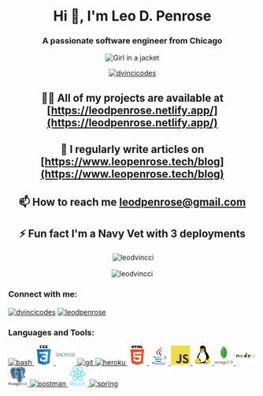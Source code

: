 <h1 align="center">Hi 👋, I'm Leo D. Penrose</h1>
<h3 align="center">A passionate software engineer from Chicago</h3>

<div align="center">
 <img  src="https://media1.giphy.com/media/xT9IgzoKnwFNmISR8I/giphy.gif?cid=790b76112e65678dd24e210d71a5852237611636a2db0a16&rid=giphy.gif&ct=g" alt="Girl in a jacket" width="300" height="200"> 

</div>



<p align="center"> <a href="https://twitter.com/dvincicodes" target="blank"><img src="https://img.shields.io/twitter/follow/dvincicodes?logo=twitter&style=for-the-badge" alt="dvincicodes" /></a> </p>







<div  align="center">

## 👨‍💻 All of my projects are available at [https://leodpenrose.netlify.app/](https://leodpenrose.netlify.app/)

## 📝 I regularly write articles on [https://www.leopenrose.tech/blog](https://www.leopenrose.tech/blog)

## 📫 How to reach me **leodpenrose@gmail.com**

## ⚡ Fun fact **I'm a Navy Vet with 3 deployments**
 
 
 

<p>&nbsp;<img align="center" src="https://github-readme-stats.vercel.app/api?username=leodvincci&show_icons=true&locale=en" alt="leodvincci" /></p>
<p><img align="center" src="https://github-readme-streak-stats.herokuapp.com/?user=leodvincci&" alt="leodvincci" /></p>


</div>


<h3 align="left">Connect with me:</h3>
<p align="left">
<a href="https://twitter.com/dvincicodes" target="blank"><img align="center" src="https://raw.githubusercontent.com/rahuldkjain/github-profile-readme-generator/master/src/images/icons/Social/twitter.svg" alt="dvincicodes" height="30" width="40" /></a>
<a href="https://linkedin.com/in/leodpenrose" target="blank"><img align="center" src="https://raw.githubusercontent.com/rahuldkjain/github-profile-readme-generator/master/src/images/icons/Social/linked-in-alt.svg" alt="leodpenrose" height="30" width="40" /></a>
</p>

<h3 align="left">Languages and Tools:</h3>
<p align="left"> <a href="https://www.gnu.org/software/bash/" target="_blank" rel="noreferrer"> <img src="https://www.vectorlogo.zone/logos/gnu_bash/gnu_bash-icon.svg" alt="bash" width="40" height="40"/> </a> <a href="https://www.w3schools.com/css/" target="_blank" rel="noreferrer"> <img src="https://raw.githubusercontent.com/devicons/devicon/master/icons/css3/css3-original-wordmark.svg" alt="css3" width="40" height="40"/> </a> <a href="https://expressjs.com" target="_blank" rel="noreferrer"> <img src="https://raw.githubusercontent.com/devicons/devicon/master/icons/express/express-original-wordmark.svg" alt="express" width="40" height="40"/> </a> <a href="https://git-scm.com/" target="_blank" rel="noreferrer"> <img src="https://www.vectorlogo.zone/logos/git-scm/git-scm-icon.svg" alt="git" width="40" height="40"/> </a> <a href="https://heroku.com" target="_blank" rel="noreferrer"> <img src="https://www.vectorlogo.zone/logos/heroku/heroku-icon.svg" alt="heroku" width="40" height="40"/> </a> <a href="https://www.w3.org/html/" target="_blank" rel="noreferrer"> <img src="https://raw.githubusercontent.com/devicons/devicon/master/icons/html5/html5-original-wordmark.svg" alt="html5" width="40" height="40"/> </a> <a href="https://www.java.com" target="_blank" rel="noreferrer"> <img src="https://raw.githubusercontent.com/devicons/devicon/master/icons/java/java-original.svg" alt="java" width="40" height="40"/> </a> <a href="https://developer.mozilla.org/en-US/docs/Web/JavaScript" target="_blank" rel="noreferrer"> <img src="https://raw.githubusercontent.com/devicons/devicon/master/icons/javascript/javascript-original.svg" alt="javascript" width="40" height="40"/> </a> <a href="https://www.linux.org/" target="_blank" rel="noreferrer"> <img src="https://raw.githubusercontent.com/devicons/devicon/master/icons/linux/linux-original.svg" alt="linux" width="40" height="40"/> </a> <a href="https://www.mongodb.com/" target="_blank" rel="noreferrer"> <img src="https://raw.githubusercontent.com/devicons/devicon/master/icons/mongodb/mongodb-original-wordmark.svg" alt="mongodb" width="40" height="40"/> </a> <a href="https://nodejs.org" target="_blank" rel="noreferrer"> <img src="https://raw.githubusercontent.com/devicons/devicon/master/icons/nodejs/nodejs-original-wordmark.svg" alt="nodejs" width="40" height="40"/> </a> <a href="https://www.postgresql.org" target="_blank" rel="noreferrer"> <img src="https://raw.githubusercontent.com/devicons/devicon/master/icons/postgresql/postgresql-original-wordmark.svg" alt="postgresql" width="40" height="40"/> </a> <a href="https://postman.com" target="_blank" rel="noreferrer"> <img src="https://www.vectorlogo.zone/logos/getpostman/getpostman-icon.svg" alt="postman" width="40" height="40"/> </a> <a href="https://reactjs.org/" target="_blank" rel="noreferrer"> <img src="https://raw.githubusercontent.com/devicons/devicon/master/icons/react/react-original-wordmark.svg" alt="react" width="40" height="40"/> </a> <a href="https://spring.io/" target="_blank" rel="noreferrer"> <img src="https://www.vectorlogo.zone/logos/springio/springio-icon.svg" alt="spring" width="40" height="40"/> </a> </p>

